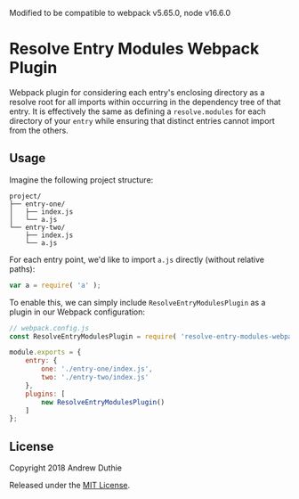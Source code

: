 Modified to be compatible to webpack v5.65.0, node v16.6.0

# Resolve Entry Modules Webpack Plugin

Webpack plugin for considering each entry's enclosing directory as a resolve root for all imports within occurring in the dependency tree of that entry. It is effectively the same as defining a `resolve.modules` for each directory of your `entry` while ensuring that distinct entries cannot import from the others.

## Usage

Imagine the following project structure:

```text
project/
├── entry-one/
│   ├── index.js
│   └── a.js
└── entry-two/
    ├── index.js
    └── a.js
```

For each entry point, we'd like to import `a.js` directly (without relative paths):

```js
var a = require( 'a' );
```

To enable this, we can simply include `ResolveEntryModulesPlugin` as a plugin in our Webpack configuration:

```js
// webpack.config.js
const ResolveEntryModulesPlugin = require( 'resolve-entry-modules-webpack-plugin' );

module.exports = {
	entry: {
		one: './entry-one/index.js',
		two: './entry-two/index.js'
	},
	plugins: [
		new ResolveEntryModulesPlugin()
	]
};
```

## License

Copyright 2018 Andrew Duthie

Released under the [MIT License](./LICENSE.md).
